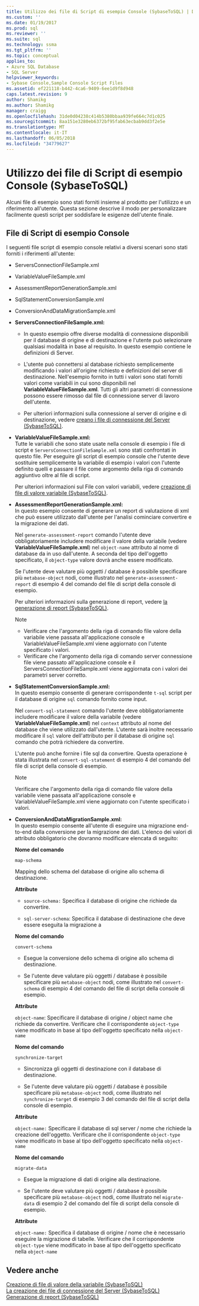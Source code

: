 ```yaml
---
title: Utilizzo dei file di Script di esempio Console (SybaseToSQL) | Documenti Microsoft
ms.custom: ''
ms.date: 01/19/2017
ms.prod: sql
ms.reviewer: ''
ms.suite: sql
ms.technology: ssma
ms.tgt_pltfrm: ''
ms.topic: conceptual
applies_to:
- Azure SQL Database
- SQL Server
helpviewer_keywords:
- Sybase Console,Sample Console Script Files
ms.assetid: ef221118-b442-4ca6-9409-6ee1d9f8d948
caps.latest.revision: 9
author: Shamikg
ms.author: Shamikg
manager: craigg
ms.openlocfilehash: 31de0d04238c414b5380bbaa939fe664c7d1c025
ms.sourcegitcommit: 8aa151e3280eb6372bf95fab63ecbab9dd3f2e5e
ms.translationtype: MT
ms.contentlocale: it-IT
ms.lasthandoff: 06/05/2018
ms.locfileid: "34779627"
---
```

# <a name="working-with-the-sample-console-script-files-sybasetosql"></a>Utilizzo dei file di Script di esempio Console (SybaseToSQL)
Alcuni file di esempio sono stati forniti insieme al prodotto per l'utilizzo e un riferimento all'utente. Questa sezione descrive il modo per personalizzare facilmente questi script per soddisfare le esigenze dell'utente finale.  
  
## <a name="sample-console-script-files"></a>File di Script di esempio Console  
I seguenti file script di esempio console relativi a diversi scenari sono stati forniti i riferimenti all'utente:  
  
-   ServersConnectionFileSample.xml  
  
-   VariableValueFileSample.xml  
  
-   AssessmentReportGenerationSample.xml  
  
-   SqlStatementConversionSample.xml  
  
-   ConversionAndDataMigrationSample.xml  
  
-   **ServersConnectionFileSample.xml:**  
  
    -   In questo esempio offre diverse modalità di connessione disponibili per il database di origine e di destinazione e l'utente può selezionare qualsiasi modalità in base al requisito. In questo esempio contiene le definizioni di Server.  
  
    -   L'utente può connettersi al database richiesto semplicemente modificando i valori all'origine richiesto e definizioni del server di destinazione. Nell'esempio fornito in tutti i valori sono stati forniti valori come variabili in cui sono disponibili nel **VariableValueFileSample.xml**.  Tutti gli altri parametri di connessione possono essere rimosso dal file di connessione server di lavoro dell'utente.  
  
    -   Per ulteriori informazioni sulla connessione al server di origine e di destinazione, vedere [creano i file di connessione del Server &#40;SybaseToSQL&#41;](../../ssma/sybase/creating-the-server-connection-files-sybasetosql.md).  
  
-   **VariableValueFileSample.xml:**  
    Tutte le variabili che sono state usate nella console di esempio i file di script e `ServersConnectionFileSample.xml` sono stati confrontati in questo file. Per eseguire gli script di esempio console che l'utente deve sostituire semplicemente la variabile di esempio i valori con l'utente definito quelli e passare il file come argomento della riga di comando aggiuntivo oltre al file di script.  
  
    Per ulteriori informazioni sul File con valori variabili, vedere [creazione di file di valore variabile &#40;SybaseToSQL&#41;](../../ssma/sybase/creating-variable-value-files-sybasetosql.md).  
  
-   **AssessmentReportGenerationSample.xml:**  
    In questo esempio consente di generare un report di valutazione di xml che può essere utilizzato dall'utente per l'analisi cominciare convertire e la migrazione dei dati.  
  
    Nel `generate-assessment-report` comando l'utente deve obbligatoriamente includere modificare il valore della variabile (vedere **VariableValueFileSample.xml**) nel `object-name` attributo al nome di database da in uso dall'utente. A seconda del tipo dell'oggetto specificato, il `object-type` valore dovrà anche essere modificato.  
  
    Se l'utente deve valutare più oggetti / database è possibile specificare più `metabase-object` nodi, come illustrato nel `generate-assessment-report` di esempio 4 del comando del file di script della console di esempio.  
  
    Per ulteriori informazioni sulla generazione di report, vedere [la generazione di report &#40;SybaseToSQL&#41;](../../ssma/sybase/generating-reports-sybasetosql.md).  
  
    > [!NOTE]  
    > -   Verificare che l'argomento della riga di comando file valore della variabile viene passata all'applicazione console e VariableValueFileSample.xml viene aggiornato con l'utente specificato i valori.  
    > -   Verificare che l'argomento della riga di comando server connessione file viene passato all'applicazione console e il ServersConnectionFileSample.xml viene aggiornata con i valori dei parametri server corretto.  
  
-   **SqlStatementConversionSample.xml:**  
    In questo esempio consente di generare corrispondente `t-sql` script per il database di origine `sql` comando fornito come input.  
  
    Nel `convert-sql-statement` comando l'utente deve obbligatoriamente includere modificare il valore della variabile (vedere **VariableValueFileSample.xml**) nel `context` attributo al nome del database che viene utilizzato dall'utente. L'utente sarà inoltre necessario modificare il `sql` valore dell'attributo per il database di origine `sql` comando che potrà richiedere da convertire.  
  
    L'utente può anche fornire i file sql da convertire. Questa operazione è stata illustrata nel `convert-sql-statement` di esempio 4 del comando del file di script della console di esempio.  
  
    > [!NOTE]  
    > Verificare che l'argomento della riga di comando file valore della variabile viene passata all'applicazione console e VariableValueFileSample.xml viene aggiornato con l'utente specificato i valori.  
  
-   **ConversionAndDataMigrationSample.xml:**  
     In questo esempio consente all'utente di eseguire una migrazione end-to-end dalla conversione per la migrazione dei dati. L'elenco dei valori di attributo obbligatorio che dovranno modificare elencata di seguito:  
  
    **Nome del comando**  
  
    `map-schema`  
  
    Mapping dello schema del database di origine allo schema di destinazione.  
  
    **Attribute**  
  
    -   `source-schema:` Specifica il database di origine che richiede da convertire.  
  
    -   `sql-server-schema`: Specifica il database di destinazione che deve essere eseguita la migrazione a  
  
    **Nome del comando**  
  
    `convert-schema`  
  
    -   Esegue la conversione dello schema di origine allo schema di destinazione.  
  
    -   Se l'utente deve valutare più oggetti / database è possibile specificare più `metabase-object` nodi, come illustrato nel `convert-schema` di esempio 4 del comando del file di script della console di esempio.  
  
    **Attribute**  
  
    `object-name`: Specificare il database di origine / object name che richiede da convertire. Verificare che il corrispondente `object-type` viene modificato in base al tipo dell'oggetto specificato nella `object-name`  
  
    **Nome del comando**  
  
    `synchronize-target`  
  
    -   Sincronizza gli oggetti di destinazione con il database di destinazione.  
  
    -   Se l'utente deve valutare più oggetti / database è possibile specificare più `metabase-object` nodi, come illustrato nel `synchronize-target` di esempio 3 del comando del file di script della console di esempio.  
  
    **Attribute**  
  
    `object-name:` Specificare il database di sql server / nome che richiede la creazione dell'oggetto. Verificare che il corrispondente `object-type` viene modificato in base al tipo dell'oggetto specificato nella `object-name`  
  
    **Nome del comando**  
  
    `migrate-data`  
  
    -   Esegue la migrazione di dati di origine alla destinazione.  
  
    -   Se l'utente deve valutare più oggetti / database è possibile specificare più `metabase-object` nodi, come illustrato nel `migrate-data` di esempio 2 del comando del file di script della console di esempio.  
  
    **Attribute**  
  
    `object-name:` Specifica il database di origine / nome che è necessario eseguire la migrazione di tabelle. Verificare che il corrispondente `object-type` viene modificato in base al tipo dell'oggetto specificato nella `object-name`  
  
## <a name="see-also"></a>Vedere anche  
[Creazione di file di valore della variabile &#40;SybaseToSQL&#41;](../../ssma/sybase/creating-variable-value-files-sybasetosql.md)  
[La creazione dei file di connessione del Server &#40;SybaseToSQL&#41;](../../ssma/sybase/creating-the-server-connection-files-sybasetosql.md)  
[Generazione di report &#40;SybaseToSQL&#41;](../../ssma/sybase/generating-reports-sybasetosql.md)  
  
